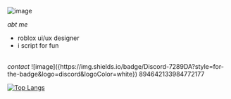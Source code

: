 ![image]({https://img.shields.io/badge/Lua-2C2D72?style=for-the-badge&logo=lua&logoColor=white})

<i>abt me</i>
- roblox ui/ux designer
- i script for fun
</br>
<i>contact</i>
![image]({https://img.shields.io/badge/Discord-7289DA?style=for-the-badge&logo=discord&logoColor=white}) 894642133984772177


[![Top Langs](https://github-readme-stats.vercel.app/api/top-langs/?username=aeg-eus)](https://github.com/anuraghazra/github-readme-stats)
